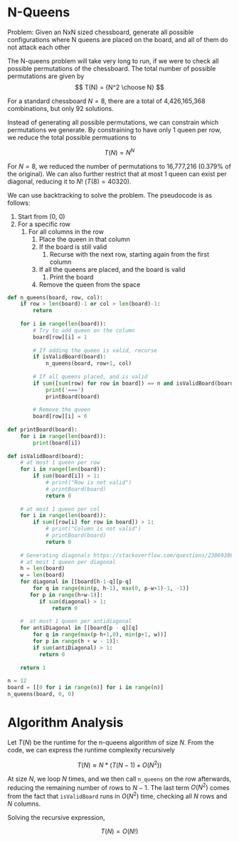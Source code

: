 # N-Queens

Problem: Given an NxN sized chessboard, generate all possible configurations where N queens are placed on the board, and all of them do not attack each other

The N-queens problem will take very long to run, if we were to check all possible permutations of the chessboard. The total number of possible permutations are given by
$$
T(N) = {N^2 \choose N}
$$

For a standard chessboard $N = 8$, there are a total of 4,426,165,368 combinations, but only 92 solutions.

Instead of generating all possible permutations, we can constrain which permutations we generate. By constraining to have only 1 queen per row, we reduce the total possible permuations to

$$
T(N) = N^N
$$

For $N = 8$, we reduced the number of permutations to 16,777,216 (0.379% of the original). We can also further restrict that at most 1 queen can exist per diagonal, reducing it to $N!$ ($T(8) = 40320$).

We can use backtracking to solve the problem. The pseudocode is as follows:

1. Start from (0, 0)
2. For a specific row
   1. For all columns in the row
      1. Place the queen in that column
      2. If the board is still valid
         1. Recurse with the next row, starting again from the first column
      3. If all the queens are placed, and the board is valid
         1. Print the board
      4. Remove the queen from the space

```python
def n_queens(board, row, col):
    if row > len(board)-1 or col > len(board)-1:
        return
    
    for i in range(len(board)):
        # Try to add queen on the column
        board[row][i] = 1
        
        # If adding the queen is valid, recurse
        if isValidBoard(board):
            n_queens(board, row+1, col)
            
        # If all queens placed, and is valid
        if sum([sum(row) for row in board]) == n and isValidBoard(board):
            print('===')
            printBoard(board)
            
        # Remove the queen
        board[row][i] = 0
        
def printBoard(board):
    for i in range(len(board)):
        print(board[i])
        
def isValidBoard(board):
    # at most 1 queen per row
    for i in range(len(board)):
        if sum(board[i]) > 1:
            # print("Row is not valid")
            # printBoard(board)
            return 0
            
    # at most 1 queen per col
    for i in range(len(board)):
        if sum([row[i] for row in board]) > 1:
            # print("Column is not valid")
            # printBoard(board)
            return 0
            
    # Generating diagonals https://stackoverflow.com/questions/23069388/listing-elements-in-a-nested-lists-diagonally/23069625#23069625
    # at most 1 queen per diagonal
    h = len(board)
    w = len(board)
    for diagonal in [[board[h-1-q][p-q]
        for q in range(min(p, h-1), max(0, p-w+1)-1, -1)]
       for p in range(h+w-1)]:
          if sum(diagonal) > 1:
              return 0
            
    #  at most 1 queen per antidiagonal
    for antiDiagonal in [[board[p - q][q]
        for q in range(max(p-h+1,0), min(p+1, w))]
        for p in range(h + w - 1)]:
        if sum(antiDiagonal) > 1:
          return 0
            
    return 1
        
n = 12
board = [[0 for i in range(n)] for i in range(n)]
n_queens(board, 0, 0)
```

# Algorithm Analysis

Let $T(N)$ be the runtime for the n-queens algorithm of size $N$. From the code, we can express the runtime complexity recursively

$$
T(N) \approx N*(T(N-1) + O(N^2))
$$

At size $N$, we loop $N$ times, and we then call `n_queens` on the row afterwards, reducing the remaining number of rows to $N-1$. The last term $O(N^2)$ comes from the fact that `isValidBoard` runs in $O(N^2)$ time, checking all $N$ rows and $N$ columns. 

Solving the recursive expression,

$$
T(N) = O(N!)
$$